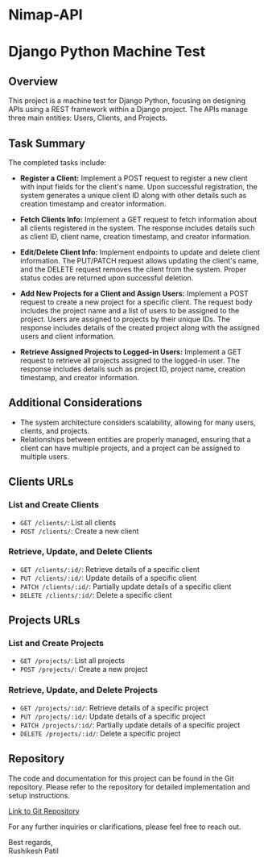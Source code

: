 # Nimap-API
# Django Python Machine Test

## Overview
This project is a machine test for Django Python, focusing on designing APIs using a REST framework within a Django project. The APIs manage three main entities: Users, Clients, and Projects.

## Task Summary
The completed tasks include:

- **Register a Client:** Implement a POST request to register a new client with input fields for the client's name. Upon successful registration, the system generates a unique client ID along with other details such as creation timestamp and creator information.
  
- **Fetch Clients Info:** Implement a GET request to fetch information about all clients registered in the system. The response includes details such as client ID, client name, creation timestamp, and creator information.
  
- **Edit/Delete Client Info:** Implement endpoints to update and delete client information. The PUT/PATCH request allows updating the client's name, and the DELETE request removes the client from the system. Proper status codes are returned upon successful deletion.
  
- **Add New Projects for a Client and Assign Users:** Implement a POST request to create a new project for a specific client. The request body includes the project name and a list of users to be assigned to the project. Users are assigned to projects by their unique IDs. The response includes details of the created project along with the assigned users and client information.
  
- **Retrieve Assigned Projects to Logged-in Users:** Implement a GET request to retrieve all projects assigned to the logged-in user. The response includes details such as project ID, project name, creation timestamp, and creator information.

## Additional Considerations
- The system architecture considers scalability, allowing for many users, clients, and projects.
- Relationships between entities are properly managed, ensuring that a client can have multiple projects, and a project can be assigned to multiple users.

## Clients URLs

### List and Create Clients
- `GET /clients/`: List all clients
- `POST /clients/`: Create a new client

### Retrieve, Update, and Delete Clients
- `GET /clients/:id/`: Retrieve details of a specific client
- `PUT /clients/:id/`: Update details of a specific client
- `PATCH /clients/:id/`: Partially update details of a specific client
- `DELETE /clients/:id/`: Delete a specific client

## Projects URLs

### List and Create Projects
- `GET /projects/`: List all projects
- `POST /projects/`: Create a new project

### Retrieve, Update, and Delete Projects
- `GET /projects/:id/`: Retrieve details of a specific project
- `PUT /projects/:id/`: Update details of a specific project
- `PATCH /projects/:id/`: Partially update details of a specific project
- `DELETE /projects/:id/`: Delete a specific project
  
## Repository
The code and documentation for this project can be found in the Git repository. Please refer to the repository for detailed implementation and setup instructions.

[Link to Git Repository](<https://github.com/rushipatil8530/Nimap-API>)

For any further inquiries or clarifications, please feel free to reach out.

Best regards,  
Rushikesh Patil
